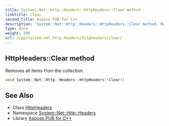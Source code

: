 ```yaml
---
title: System::Net::Http::Headers::HttpHeaders::Clear method
linktitle: Clear
second_title: Aspose.PUB for C++
description: 'System::Net::Http::Headers::HttpHeaders::Clear method. Removes all items from the collection in C++.'
type: docs
weight: 300
url: /cpp/system.net.http.headers/httpheaders/clear/
---
```

## HttpHeaders::Clear method


Removes all items from the collection.

```cpp
void System::Net::Http::Headers::HttpHeaders::Clear()
```

## See Also

* Class [HttpHeaders](../)
* Namespace [System::Net::Http::Headers](../../)
* Library [Aspose.PUB for C++](../../../)
